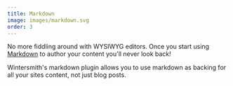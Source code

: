 ```yaml
---
title: Markdown
image: images/markdown.svg
order: 3
---
```


No more fiddling around with WYSIWYG editors. Once you start using [Markdown][1] to author your content you'll never look back!

Wintersmith's markdown plugin allows you to use markdown as backing for all your sites content, not just blog posts.

[1]: http://daringfireball.net/projects/markdown/  "Markdown is a text-to-HTML conversion tool for web writers"
